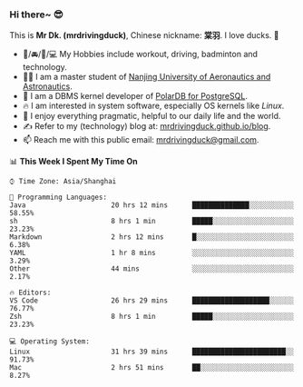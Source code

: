 ### Hi there~ 😎

This is **Mr Dk. (mrdrivingduck)**, Chinese nickname: **棠羽**. I love ducks. 🦆

- 💪/🚘/🏸/💻 My Hobbies include workout, driving, badminton and technology.
- 👨‍🎓 I am a master student of [Nanjing University of Aeronautics and Astronautics](https://en.wikipedia.org/wiki/Nanjing_University_of_Aeronautics_and_Astronautics).
- 🍊 I am a DBMS kernel developer of [PolarDB for PostgreSQL](https://github.com/ApsaraDB/PolarDB-for-PostgreSQL).
- 🔥 I am interested in system software, especially OS kernels like *Linux*.
- 🔧 I enjoy everything pragmatic, helpful to our daily life and the world.
- ✍ Refer to my (technology) blog at: [mrdrivingduck.github.io/blog](https://www.mrdrivingduck.cn/blog/#/).
- 📫 Reach me with this public email: [mrdrivingduck@gmail.com](mailto:mrdrivingduck@gmail.com).

<!--START_SECTION:waka-->
📊 **This Week I Spent My Time On** 

```text
⌚︎ Time Zone: Asia/Shanghai

💬 Programming Languages: 
Java                     20 hrs 12 mins      ██████████████░░░░░░░░░░░   58.55% 
sh                       8 hrs 1 min         █████░░░░░░░░░░░░░░░░░░░░   23.23% 
Markdown                 2 hrs 12 mins       █░░░░░░░░░░░░░░░░░░░░░░░░   6.38% 
YAML                     1 hr 8 mins         ░░░░░░░░░░░░░░░░░░░░░░░░░   3.29% 
Other                    44 mins             ░░░░░░░░░░░░░░░░░░░░░░░░░   2.17%

🔥 Editors: 
VS Code                  26 hrs 29 mins      ███████████████████░░░░░░   76.77% 
Zsh                      8 hrs 1 min         █████░░░░░░░░░░░░░░░░░░░░   23.23%

💻 Operating System: 
Linux                    31 hrs 39 mins      ███████████████████████░░   91.73% 
Mac                      2 hrs 51 mins       ██░░░░░░░░░░░░░░░░░░░░░░░   8.27%

```


<!--END_SECTION:waka-->

<!-- ![Mr Dk.'s GitHub Stats](https://github-readme-stats.vercel.app/api?username=mrdrivingduck&count_private&show_icons=true&theme=buefy) -->

<!-- ![Most Used Languages](https://github-readme-stats.vercel.app/api/top-langs/?username=mrdrivingduck&exclude_repo=mips32-CPU,snort-tcp-socket&theme=buefy&layout=compact&langs_count=10) -->


<!--
**mrdrivingduck/mrdrivingduck** is a ✨ _special_ ✨ repository because its `README.md` (this file) appears on your GitHub profile.

Here are some ideas to get you started:

- 🔭 I’m currently working on ...
- 🌱 I’m currently learning ...
- 👯 I’m looking to collaborate on ...
- 🤔 I’m looking for help with ...
- 💬 Ask me about ...
- 📫 How to reach me: ...
- 😄 Pronouns: ...
- ⚡ Fun fact: ...
-->
